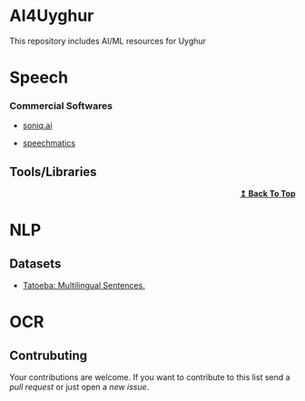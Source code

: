 # AI4Uyghur
This repository includes AI/ML resources for Uyghur

# Speech

### Commercial Softwares
- [soniq.ai](https://sonix.ai/)

- [speechmatics](https://www.speechmatics.com/)

## Tools/Libraries

<div align="right">
    <b><a href="#contents">↥ Back To Top</a></b>
</div>

# NLP


## Datasets
- [Tatoeba: Multilingual Sentences.](https://tatoeba.org/en/downloads)


# OCR

## Contrubuting

Your contributions are welcome. If you want to contribute to this list send a _pull request_ or just open a _new issue_.
